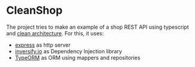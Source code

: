 # CleanShop
The project tries to make an example of a shop REST API using typescript and 
[clean architecture](https://blog.cleancoder.com/uncle-bob/2012/08/13/the-clean-architecture.html).
For this, it uses: 
* [express](https://expressjs.com/) as http server
* [inversify.io](http://inversify.io/) as Dependency Injection library
* [TypeORM](https://typeorm.io/) as ORM using mappers and repositories
